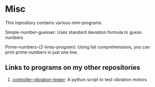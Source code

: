 # Misc
This repository contains various mini-programs


Simple-number-guesser:
Uses standard deviation formula to guess numbers

Prime-numbers-(2-lines-program):
Using list comprehensions, you can print prime numbers in just one line.

## Links to programs on my other repositories

1. [controller-vibration-tester](https://github.com/Karthikeshwar1/controller-vibration-tester): A python script to test vibration motors
